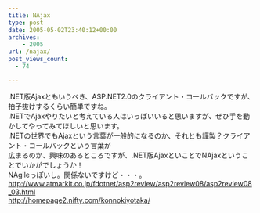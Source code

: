 ```yaml
---
title: NAjax
type: post
date: 2005-05-02T23:40:12+00:00
archives:
    - 2005
url: /najax/
post_views_count:
  - 74

---
```

.NET版Ajaxともいうべき、ASP.NET2.0のクライアント・コールバックですが、拍子抜けするくらい簡単ですね。  
.NETでAjaxやりたいと考えている人はいっぱいいると思いますが、ぜひ手を動かしてやってみてほしいと思います。  
.NETの世界でもAjaxという言葉が一般的になるのか、それとも謹製？クライアント・コールバックという言葉が  
広まるのか、興味のあるところですが、.NET版AjaxといことでNAjaxということでいかがでしょうか！  
NAgileっぽいし。関係ないですけど・・・。  
<http://www.atmarkit.co.jp/fdotnet/asp2review/asp2review08/asp2review08_03.html>  
<http://homepage2.nifty.com/konnokiyotaka/>